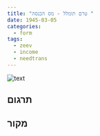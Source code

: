 ```yaml
---
title: "טרם תומלל - מס הכנסה "
date: 1945-03-05
categories:
  - form
tags:
  - zeev
  - income
  - needtrans
---
```


![text](/pupko-papers/assets/images/1945-03-05-income-tax.jpg)


## תרגום


## מקור
